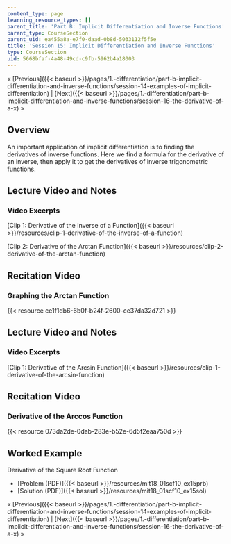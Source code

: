 ```yaml
---
content_type: page
learning_resource_types: []
parent_title: 'Part B: Implicit Differentiation and Inverse Functions'
parent_type: CourseSection
parent_uid: ea455a8a-e7f0-daad-0b8d-5033112f5f5e
title: 'Session 15: Implicit Differentiation and Inverse Functions'
type: CourseSection
uid: 5668bfaf-4a48-49cd-c9fb-5962b4a18003
---
```


« [Previous]({{< baseurl >}}/pages/1.-differentiation/part-b-implicit-differentiation-and-inverse-functions/session-14-examples-of-implicit-differentiation) | [Next]({{< baseurl >}}/pages/1.-differentiation/part-b-implicit-differentiation-and-inverse-functions/session-16-the-derivative-of-a-x) »

Overview
--------

An important application of implicit differentiation is to finding the derivatives of inverse functions. Here we find a formula for the derivative of an inverse, then apply it to get the derivatives of inverse trigonometric functions.

Lecture Video and Notes
-----------------------

### Video Excerpts

[Clip 1: Derivative of the Inverse of a Function]({{< baseurl >}}/resources/clip-1-derivative-of-the-inverse-of-a-function)

[Clip 2: Derivative of the Arctan Function]({{< baseurl >}}/resources/clip-2-derivative-of-the-arctan-function)

Recitation Video
----------------

### Graphing the Arctan Function

{{< resource ce1f1db6-6b0f-b24f-2600-ce37da32d721 >}}

Lecture Video and Notes
-----------------------

### Video Excerpts

[Clip 1: Derivative of the Arcsin Function]({{< baseurl >}}/resources/clip-1-derivative-of-the-arcsin-function)

Recitation Video
----------------

### Derivative of the Arccos Function

{{< resource 073da2de-0dab-283e-b52e-6d5f2eaa750d >}}

Worked Example
--------------

Derivative of the Square Root Function

*   [Problem (PDF)]({{< baseurl >}}/resources/mit18_01scf10_ex15prb)
*   [Solution (PDF)]({{< baseurl >}}/resources/mit18_01scf10_ex15sol)

« [Previous]({{< baseurl >}}/pages/1.-differentiation/part-b-implicit-differentiation-and-inverse-functions/session-14-examples-of-implicit-differentiation) | [Next]({{< baseurl >}}/pages/1.-differentiation/part-b-implicit-differentiation-and-inverse-functions/session-16-the-derivative-of-a-x) »
